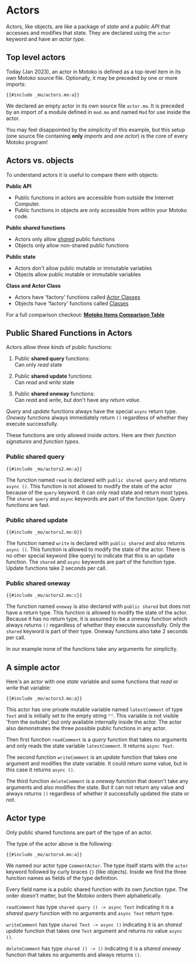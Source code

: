 # Actors

Actors, like objects, are like a package of *state* and a *public API* that accesses and modifies that state. They are declared using the `actor` keyword and have an *actor type*. 

## Top level actors
Today (Jan 2023), an actor in Motoko is defined as a top-level item in its own Motoko source file. Optionally, it may be preceded by one or more imports:

```motoko
{{#include _mo/actors.mo:a}}
```

We declared an empty actor in its own source file `actor.mo`. It is preceded by an import of a module defined in `mod.mo` and named `Mod` for use inside the actor.

You may feel disappointed by the simplicity of this example, but this setup (one source file containing **only** *imports* and *one actor*) is the core of every Motoko program!

## Actors vs. objects
To understand actors it is useful to compare them with objects:

**Public API**  
- Public functions in actors are accessible from outside the Internet Computer.
- Public functions in objects are only accessible from within your Motoko code.

**Public shared functions**  
- Actors only allow *[shared](#public-shared-functions)* public functions
- Objects only allow non-shared public functions

**Public state**  
- Actors don't allow public mutable or immutable variables
- Objects allow public mutable or immutable variables

**Class and Actor Class**
- Actors have 'factory' functions called [Actor Classes](/internet-computer-programming-concepts/actor-classes.html)
- Objects have 'factory' functions called [Classes](/common-programming-concepts/objects-and-classes/classes.html)

For a full comparison checkout: [**Motoko Items Comparison Table**](https://docs.google.com/spreadsheets/d/1IqgPi9I9EmoknJBzzxea_7dN9WRwtFle7Y99UURXC7Y/edit?usp=sharing)


## Public Shared Functions in Actors
Actors allow *three kinds* of public functions:

1. Public **shared query** functions:  
Can only *read* state

1. Public **shared update** functions:  
Can *read* and *write* state

1. Public **shared oneway** functions:  
Can *read* and *write*, but don't have any *return value*.

*Query* and *update* functions always have the special `async` return type.  
*Oneway* functions always immediately return `()` regardless of whether they execute successfully.  

These functions are only allowed inside *actors*. Here are their *function signatures* and *function types*.

### Public shared query
```motoko
{{#include _mo/actors2.mo:a}}
``` 

The function named `read` is declared with `public shared query` and returns `async ()`. This function is not allowed to modify the state of the actor because of the `query` keyword. It can only read state and return most types. The `shared query` and `async` keywords are part of the function type. Query functions are fast.

### Public shared update
```motoko
{{#include _mo/actors2.mo:b}}
``` 

The function named `write` is declared with `public shared` and also returns `async ()`. This function is allowed to modify the state of the actor. There is no other special keyword (like query) to indicate that this is an update function. The `shared` and `async` keywords are part of the function type. Update functions take 2 seconds per call. 

### Public shared oneway
```motoko
{{#include _mo/actors2.mo:c}}
``` 

The function named `oneway` is also declared with `public shared` but does not have a return type. This function is allowed to modify the state of the actor. Because it has no return type, it is assumed to be a oneway function which always returns `()` regardless of whether they execute successfully. Only the `shared` keyword is part of their type. Oneway functions also take 2 seconds per call. 

In our example none of the functions take any arguments for simplicity.

## A simple actor
Here's an actor with one *state* variable and some functions that *read* or *write* that variable:

```motoko
{{#include _mo/actors3.mo:a}}
```

This actor has one private mutable variable named `latestComment` of type `Text` and is initially set to the empty string `""`. This variable is not visible 'from the outside', but only available internally inside the actor. The actor also demonstrates the three possible public functions in any actor. 

Then first function `readComment` is a *query* function that takes no arguments and only reads the state variable `latestComment`. It returns `async Text`.

The second function `writeComment` is an *update* function that takes one argument and modifies the state variable. It could return some value, but in this case it returns `async ()`.

The third function `deleteComment` is a *oneway* function that doesn't take any arguments and also modifies the state. But it can not return any value and always returns `()` regardless of whether it successfully updated the state or not.

## Actor type
Only public shared functions are part of the type of an actor. 

The type of the actor above is the following:

```motoko
{{#include _mo/actors4.mo:a}}
```

We named our actor type `CommentActor`. The type itself starts with the `actor` keyword followed by curly braces `{}` (like objects). Inside we find the three function names as fields of the type definition. 

Every field name is a public shared function with its own *function type*. The order doesn't matter, but the Motoko orders them alphabetically.

`readComment` has type `shared query () -> async Text` indicating it is a *shared query* function with no arguments and `async Text` return type.

`writeComment` has type `shared Text -> async ()` indicating it is an *shared update* function that takes one `Text` argument and returns no value `async ()`.

`deleteComment` has type `shared () -> ()` indicating it is a *shared oneway* function that takes no arguments and always returns `()`.

